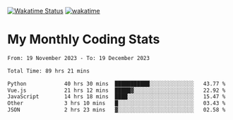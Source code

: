 [![Wakatime Status](https://github.com/noopurphalak/noopurphalak/workflows/wakatime-status-update/badge.svg)](https://github.com/noopurphalak/noopurphalak/actions/workflows/main.yml)
[![wakatime](https://wakatime.com/badge/user/80ace140-ef40-4fdd-b8ed-f3be3d2e1aea.svg)](https://wakatime.com/@80ace140-ef40-4fdd-b8ed-f3be3d2e1aea)

# My Monthly Coding Stats

<!--START_SECTION:waka-->

```txt
From: 19 November 2023 - To: 19 December 2023

Total Time: 89 hrs 21 mins

Python            40 hrs 30 mins  ███████████░░░░░░░░░░░░░░   43.77 %
Vue.js            21 hrs 12 mins  █████▓░░░░░░░░░░░░░░░░░░░   22.92 %
JavaScript        14 hrs 18 mins  ████░░░░░░░░░░░░░░░░░░░░░   15.47 %
Other             3 hrs 10 mins   █░░░░░░░░░░░░░░░░░░░░░░░░   03.43 %
JSON              2 hrs 23 mins   ▓░░░░░░░░░░░░░░░░░░░░░░░░   02.58 %
```

<!--END_SECTION:waka-->
